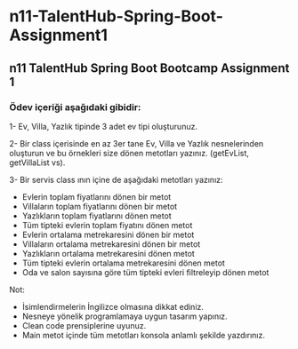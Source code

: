 # n11-TalentHub-Spring-Boot-Assignment1
## n11 TalentHub Spring Boot Bootcamp Assignment 1

### Ödev içeriği aşağıdaki gibidir:

1- Ev, Villa, Yazlık tipinde 3 adet ev tipi oluşturunuz.

2- Bir class içerisinde en az 3er tane Ev, Villa ve Yazlık nesnelerinden oluşturun ve bu örnekleri size dönen metotları yazınız. (getEvList, getVillaList vs).

3- Bir servis class ının içine de aşağıdaki metotları yazınız:

- Evlerin toplam fiyatlarını dönen bir metot
- Villaların toplam fiyatlarını dönen bir metot
- Yazlıkların toplam fiyatlarını dönen metot
- Tüm tipteki evlerin toplam fiyatını dönen metot
- Evlerin ortalama metrekaresini dönen bir metot
- Villaların ortalama metrekaresini dönen bir metot
- Yazlıkların ortalama metrekaresini dönen metot
- Tüm tipteki evlerin ortalama metrekaresini dönen metot
- Oda ve salon sayısına göre tüm tipteki evleri filtreleyip dönen metot

Not:

- İsimlendirmelerin İngilizce olmasına dikkat ediniz.
- Nesneye yönelik programlamaya uygun tasarım yapınız.
- Clean code prensiplerine uyunuz.
- Main metot içinde tüm metotları konsola anlamlı şekilde yazdırınız. 
